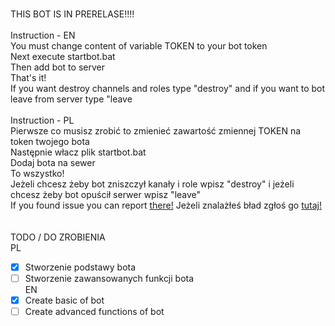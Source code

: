 <BR>THIS BOT IS IN PRERELASE!!!!
<BR>
<BR>Instruction - EN
<BR>You must change content of variable TOKEN to your bot token
<BR>Next execute startbot.bat
<BR>Then add bot to server
<BR>That's it!
<BR>If you want destroy channels and roles type "destroy" and if you want to bot leave from server type "leave
<BR>
<BR>Instruction - PL
<BR>Pierwsze co musisz zrobić to zmienieć zawartość zmiennej TOKEN na token twojego bota
<BR>Następnie włacz plik startbot.bat
<BR>Dodaj bota na sewer
<BR>To wszystko!
<BR>Jeżeli chcesz żeby bot zniszczył kanały i role wpisz "destroy" i jeżeli chcesz żeby bot opuścił serwer wpisz "leave"
<BR>
If you found issue you can report [there!](https://github.com/CodedBugexe/destroy-bot/issues)
Jeżeli znalażłeś bład zgłoś go [tutaj!](https://github.com/CodedBugexe/destroy-bot/issues)
<BR>
<BR>  
TODO / DO ZROBIENIA
<BR>PL
- [x] Stworzenie podstawy bota
- [ ] Stworzenie zawansowanych funkcji bota
<BR>EN
- [x] Create basic of bot
- [ ] Create advanced functions of bot
